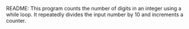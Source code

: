 README:
This program counts the number of digits in an integer using a while loop. It repeatedly divides the input number by 10 and increments a counter.

